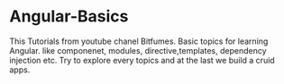# Angular-Basics
This Tutorials from youtube chanel Bitfumes.
Basic topics for learning Angular. like componenet, modules, directive,templates, dependency injection etc.
Try to explore every topics and at the last we build a cruid apps.
